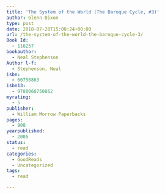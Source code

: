 ```yaml
---
title: 'The System of the World (The Baroque Cycle, #3)'
author: Glenn Dixon
type: post
date: 2018-07-28T15:08:24+00:00
url: /the-system-of-the-world-the-baroque-cycle-3/
Book Id:
  - 116257
bookauthor:
  - Neal Stephenson
Author l-f:
  - Stephenson, Neal
isbn:
  - 60750863
isbn13:
  - 9780060750862
myrating:
  - 5
publisher:
  - William Morrow Paperbacks
pages:
  - 908
yearpublished:
  - 2005
status:
  - read
categories:
  - GoodReads
  - Uncategorized
tags:
  - read

---
```

